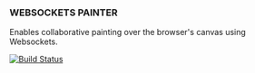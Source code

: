 ### WEBSOCKETS PAINTER

Enables collaborative painting over the browser's canvas using Websockets.


[![Build Status](https://travis-ci.com/josedynamo/Websockets-Painter.svg?token=zKHStHz689TTxKjhdgVJ&branch=master)](https://travis-ci.com/josedynamo/Websockets-Painter)
